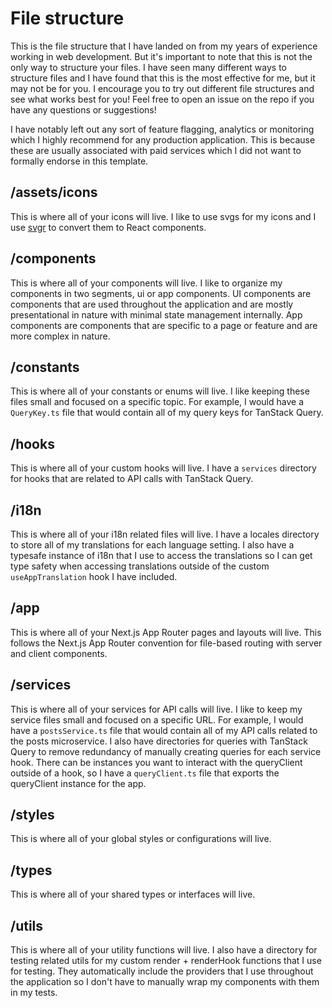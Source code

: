 # File structure

This is the file structure that I have landed on from my years of experience working in web development. But it's important to note that this is not the only way to structure your files. I have seen many different ways to structure files and I have found that this is the most effective for me, but it may not be for you. I encourage you to try out different file structures and see what works best for you! Feel free to open an issue on the repo if you have any questions or suggestions!

I have notably left out any sort of feature flagging, analytics or monitoring which I highly recommend for any production application. This is because these are usually associated with paid services which I did not want to formally endorse in this template.

## /assets/icons

This is where all of your icons will live. I like to use svgs for my icons and I use [svgr](https://react-svgr.com/) to convert them to React components.

## /components

This is where all of your components will live. I like to organize my components in two segments, ui or app components. UI components are components that are used throughout the application and are mostly presentational in nature with minimal state management internally. App components are components that are specific to a page or feature and are more complex in nature.

## /constants

This is where all of your constants or enums will live. I like keeping these files small and focused on a specific topic. For example, I would have a `QueryKey.ts` file that would contain all of my query keys for TanStack Query.

## /hooks

This is where all of your custom hooks will live. I have a `services` directory for hooks that are related to API calls with TanStack Query.

## /i18n

This is where all of your i18n related files will live. I have a locales directory to store all of my translations for each language setting. I also have a typesafe instance of i18n that I use to access the translations so I can get type safety when accessing translations outside of the custom `useAppTranslation` hook I have included.

## /app

This is where all of your Next.js App Router pages and layouts will live. This follows the Next.js App Router convention for file-based routing with server and client components.

## /services

This is where all of your services for API calls will live. I like to keep my service files small and focused on a specific URL. For example, I would have a `postsService.ts` file that would contain all of my API calls related to the posts microservice. I also have directories for queries with TanStack Query to remove redundancy of manually creating queries for each service hook. There can be instances you want to interact with the queryClient outside of a hook, so I have a `queryClient.ts` file that exports the queryClient instance for the app.

## /styles

This is where all of your global styles or configurations will live.

## /types

This is where all of your shared types or interfaces will live.

## /utils

This is where all of your utility functions will live. I also have a directory for testing related utils for my custom render + renderHook functions that I use for testing. They automatically include the providers that I use throughout the application so I don't have to manually wrap my components with them in my tests.
